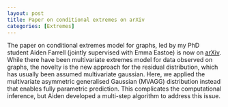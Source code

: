 ```yaml
---
layout: post
title: Paper on conditional extremes on arXiv
categories: [Extremes]
---
```


The paper on conditional extremes model for graphs, led by my PhD student Aiden Farrell (jointly supervised with Emma Eastoe) is now on [arXiv](https://arxiv.org/pdf/2411.17013). While there have been multivariate extremes model for data observed on graphs, the novelty is the new approach for the residual distribution, which has usually been assumed multivariate gaussian. Here, we applied the multivariate asymmetric generalised Gaussian (MVAGG) distribution instead that enables fully parametric prediction. This complicates the computational inference, but Aiden developed a multi-step algorithm to address this issue.
